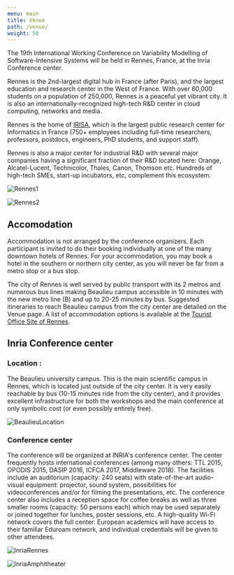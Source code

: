 ```yaml
---
menu: main
title: Venue
path: /venue/
weight: 50
---
```


The 19th International Working Conference on Variability Modelling of Software-Intensive Systems will be held in Rennes, France, at the Inria Conference center.

Rennes is the 2nd-largest digital hub in France (after Paris), and the largest education and research center in the West of France. With over 60,000 students on a population of 250,000, Rennes is a peaceful yet vibrant city. It is also an internationally-recognized high-tech R&D center in cloud computing, networks and media.

Rennes is the home of [IRISA](https://www.irisa.fr/en), which is the largest public research center for Informatics in France (750+ employees including full-time researchers, professors, postdocs, engineers, PhD students, and support staff).

Rennes is also a major center for industrial R&D with several major companies having a significant fraction of their R&D located here: Orange, Alcatel-Lucent, Technicolor, Thales, Canon, Thomson etc. Hundreds of high-tech SMEs, start-up incubators, etc, complement this ecosystem.

![Rennes1](../images/Rennes1.png)

![Rennes2](../images/Rennes2.png)

## Accomodation

Accommodation is not arranged by the conference organizers. Each participant is invited to do their booking individually at one of the many downtown hotels of Rennes. For your accommodation, you may book a hotel in the southern or northern city center, as you will never be far from a metro stop or a bus stop.

The city of Rennes is well served by public transport with its 2 metros and numerous bus lines making Beaulieu campus accessible in 10 minutes with the new metro line (B) and up to 20-25 minutes by bus. Suggested itineraries to reach Beaulieu campus from the city center are detailed on the Venue page. A list of accommodation options is available at the [Tourist Office Site of Rennes](https://www.tourisme-rennes.com/en/).

## Inria Conference center

### Location :

The Beaulieu university campus. This is the main scientific campus in Rennes, which is located just outside of the city center. It is very easily reachable by bus (10-15 minutes ride from the city center), and it provides excellent infrastructure for both the workshops and the main conference at only symbolic cost (or even possibly entirely free).

![BeaulieuLocation](../images/InriaRennesLocation.png)

### Conference center

The conference will be organized at INRIA's conference center. The center frequently hosts international conferences (among many others: TTL 2015, OPODIS 2015, DASIP 2016, ICFCA 2017, Middleware 2018). The facilities include an auditorium (capacity: 240 seats) with state-of-the-art audio-visual equipment: projector, sound system, possibilities for videoconferences and/or for filming the presentations, etc. The conference center also includes a reception space for coffee breaks as well as three smaller rooms (capacity: 50 persons each) which may be used separately or joined together for lunches, poster sessions, etc. A high-quality Wi-Fi network covers the full center: European academics will have access to their familiar Eduroam network, and individual credentials will be given to other attendees.

![InriaRennes](../images/INRIARennes.png)

![InriaAmphitheater](../images/InriaAmphiteater.png)


